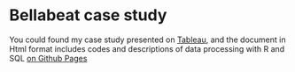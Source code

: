 # Bellabeat case study
You could found my case study presented on [Tableau](https://public.tableau.com/app/profile/phatlv/viz/BellabeatCasestudy_16564986351180/Story1), and the document in Html format includes codes and
descriptions of data processing with R and SQL [on Github Pages](https://phatle96.github.io/BellabeatCasestudy)
